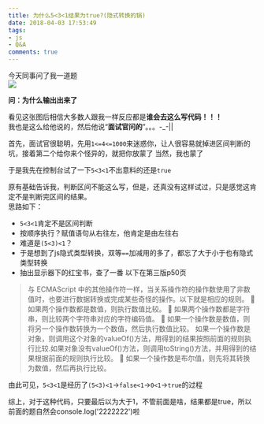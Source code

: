 ```yaml
---
title: 为什么5<3<1结果为true?(隐式转换的锅)
date: 2018-04-03 17:53:49
tags: 
- js
- Q&A
comments: true
---
```


今天同事问了我一道题  
![](/images/11264410-af45b47addca2184.png)

**问：为什么输出出来了**

<!--more-->
看见这张图后相信大多数人跟我一样反应都是**谁会去这么写代码！！！**  
我也是这么给他说的，然后他说“**面试官问的**”。。。-_-||

首先，面试官很聪明，先用`1<=4<=1000`来迷惑你，让人很容易就掉进区间判断的坑，接着第二个给你来个怪异的，就把你放蒙了
当然，我也蒙了

于是我先在控制台试了一下`5<3<1`不出意料的还是`true`

原有基础告诉我，判断区间不能这么写，但是，还真没有这样试过，只是感觉这肯定不是判断完区间的结果。  
思路如下：
+ `5<3<1`肯定不是区间判断
+ 按顺序执行？赋值语句从右往左，他肯定是由左往右
+ 难道是`(5<3)<1`？
+ 于是想到了js隐式类型转换，双等`==`加减用的多了，都忘了大于小于也有隐式类型转换
+ 抽出显示器下的红宝书，查了一番 以下在第三版p50页

> 与 ECMAScript 中的其他操作符一样，当关系操作符的操作数使用了非数值时，也要进行数据转换或完成某些奇怪的操作。以下就是相应的规则。
> 如果两个操作数都是数值，则执行数值比较。
> 如果两个操作数都是字符串，则比较两个字符串对应的字符编码值。
> 如果一个操作数是数值，则将另一个操作数转换为一个数值，然后执行数值比较。
>    如果一个操作数是对象，则调用这个对象的valueOf()方法，用得到的结果按照前面的规则执行比较.如果对象没有valueOf()方法，则调用toString()方法，并用得到的结果根据前面的规则执行比较。
> 如果一个操作数是布尔值，则先将其转换为数值，然后再执行比较。

由此可见，`5<3<1`是经历了`(5<3)<1`->`false<1`->`0<1`->`true`的过程

综上，对于这种代码，只要最后以为大于1，不管前面是啥，结果都是true，所以前面的题自然会console.log('2222222')啦
